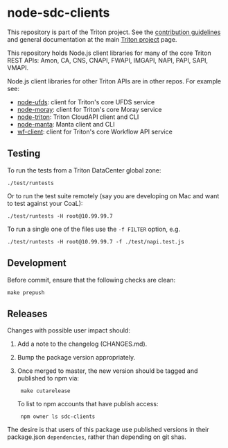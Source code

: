 <!--
    This Source Code Form is subject to the terms of the Mozilla Public
    License, v. 2.0. If a copy of the MPL was not distributed with this
    file, You can obtain one at http://mozilla.org/MPL/2.0/.
-->

<!--
    Copyright 2019 Joyent, Inc.
-->

# node-sdc-clients

This repository is part of the Triton project. See the [contribution
guidelines](https://github.com/TritonDataCenter/triton/blob/master/CONTRIBUTING.md)
and general documentation at the main
[Triton project](https://github.com/TritonDataCenter/triton) page.

This repository holds Node.js client libraries for many of the core Triton REST APIs:
Amon, CA, CNS, CNAPI, FWAPI, IMGAPI, NAPI, PAPI, SAPI, VMAPI.

Node.js client libraries for other Triton APIs are in other repos. For example see:
- [node-ufds](https://github.com/TritonDataCenter/node-ufds): client for Triton's core UFDS service
- [node-moray](https://github.com/TritonDataCenter/node-moray): client for Triton's core Moray service
- [node-triton](https://github.com/TritonDataCenter/node-triton): Triton CloudAPI client and CLI
- [node-manta](https://github.com/TritonDataCenter/node-manta): Manta client and CLI
- [wf-client](https://github.com/TritonDataCenter/sdc-wf-client): client for Triton's core
  Workflow API service


## Testing

To run the tests from a Triton DataCenter global zone:

    ./test/runtests

Or to run the test suite remotely (say you are developing on Mac and want to test
against your CoaL):

    ./test/runtests -H root@10.99.99.7

To run a single one of the files use the `-f FILTER` option, e.g.

    ./test/runtests -H root@10.99.99.7 -f ./test/napi.test.js


## Development

Before commit, ensure that the following checks are clean:

    make prepush


## Releases

Changes with possible user impact should:

1. Add a note to the changelog (CHANGES.md).
2. Bump the package version appropriately.
3. Once merged to master, the new version should be tagged and published to npm
   via:

        make cutarelease

   To list to npm accounts that have publish access:

        npm owner ls sdc-clients

The desire is that users of this package use published versions in their
package.json `dependencies`, rather than depending on git shas.
